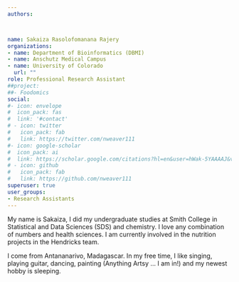 ```yaml
---
authors: 



name: Sakaiza Rasolofomanana Rajery
organizations:
- name: Department of Bioinformatics (DBMI)
- name: Anschutz Medical Campus
- name: University of Colorado 
  url: ""
role: Professional Research Assistant
##project:
##- Foodomics
social:
#- icon: envelope
#  icon_pack: fas
#  link: '#contact'
# - icon: twitter
#   icon_pack: fab
#   link: https://twitter.com/nweaver111
#- icon: google-scholar
#  icon_pack: ai
#  link: https://scholar.google.com/citations?hl=en&user=hWak-5YAAAAJ&view_op=list_works
# - icon: github
#   icon_pack: fab
#   link: https://github.com/nweaver111
superuser: true
user_groups:
- Research Assistants
---
```

My name is Sakaiza, I did my undergraduate studies at Smith College in Statistical and Data Sciences (SDS) and chemistry. I love any combination of numbers and health sciences. I am currently involved in the nutrition projects in the Hendricks team.

I come from Antananarivo, Madagascar. In my free time, I like singing, playing guitar, dancing, painting (Anything Artsy ... I am in!) and my newest hobby is  sleeping. 



